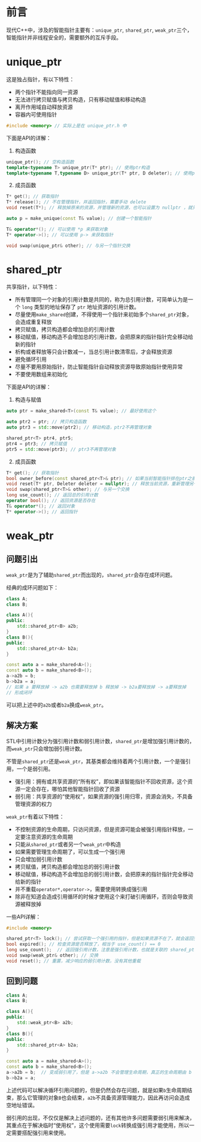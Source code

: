 # 前言

现代C++中，涉及的智能指针主要有：`unique_ptr`, `shared_ptr`, `weak_ptr`三个，智能指针并非线程安全的，需要额外的互斥手段。

# unique_ptr

这是独占指针，有以下特性：

-   两个指针不能指向同一资源
-   无法进行拷贝赋值与拷贝构造，只有移动赋值和移动构造
-   离开作用域自动释放资源
-   容器内可使用指针

```cpp
#include <memory> // 实际上是在 unique_ptr.h 中
```

下面是API的详解：

1.   构造函数

```cpp
unique_ptr(); // 空构造函数
template<typename T> unique_ptr(T* ptr); // 使用ptr构造
template<typename T,typename D> unique_ptr(T* ptr, D deleter); // 使用ptr构造，然后使用deleter来析构，否则是用默认的 delete ptr析构
```

2.   成员函数

```cpp
T* get(); // 获取指针
T* release(); // 不在管理指针，并返回指针，需要手动 delete
void reset(T*); // 释放掉原来的资源，并管理新的资源，也可以设置为 nullptr ，就只释放原来的资源

auto p = make_unique(const T& value); // 创建一个智能指针

T& operator*(); // 可以使用 *p 来获取对象
T* operator->(); // 可以使用 p-> 来获取指针

void swap(unique_ptr& other); // 与另一个指针交换
```

# shared_ptr

共享指针，以下特性：

-   所有管理同一个对象的引用计数是共同的，称为总引用计数，可简单认为是一个 `long` 类型的地址保存了 `ptr` 地址资源的引用计数。
-   尽量使用`make_shared`创建，不得使用一个指针来初始多个`shared_ptr`对象，会造成重复释放
-   拷贝赋值，拷贝构造都会增加总的引用计数
-   移动赋值，移动构造不会增加总的引用计数，会把原来的指针指针完全移动给新的指针
-   析构或者释放等只会计数减一，当总引用计数清零后，才会释放资源
-   避免循环引用
-   尽量不要用原始指针，防止智能指针自动释放资源导致原始指针使用异常
-   不要使用数组来初始化

下面是API的详解：

1.   构造与赋值

```cpp
auto ptr = make_shared<T>(const T& value); // 最好使用这个

auto ptr2 = ptr; // 拷贝构造函数
auto ptr3 = std::move(ptr2); // 移动构造，ptr2不再管理对象

shared_ptr<T> ptr4, ptr5;
ptr4 = ptr3; // 拷贝赋值
ptr5 = std::move(ptr3); // ptr3不再管理对象
```

2.   成员函数

```cpp
T* get(); // 获取指针
bool owner_before(const shared_ptr<T>& ptr); // 如果当前智能指针排在ptr之前，返回true（即小于它）
void reset(T* ptr, Deleter deleter = nullptr); // 释放当前资源，重新管理另一个资源
void swap(shared_ptr<T>& other); // 与另一个交换
long use_count(); // 返回总的引用计数
operator bool(); // 返回资源是否存在
T& operator*(); // 返回对象
T* operator->(); // 返回指针
```

# weak_ptr

## 问题引出

`weak_ptr`是为了辅助`shared_ptr`而出现的，`shared_ptr`会存在成环问题。

经典的成环问题如下：

```cpp
class A;
class B;

class A(){
public:
    std::shared_ptr<B> a2b;
}
class B(){
public:
    std::shared_ptr<A> b2a;
}

const auto a = make_shared<A>();
const auto b = make_shared<B>();
a->a2b = b;
b->b2a = a;
// 如果 a 要释放掉 -> a2b 也需要释放掉 b 释放掉 -> b2a要释放掉 -> a要释放掉
// 形成闭环
```

可以把上述中的`a2b`或者`b2a`换成`weak_ptr`。

## 解决方案

STL中引用计数分为强引用计数和弱引用计数，`shared_ptr`是增加强引用计数的，而`weak_ptr`只会增加弱引用计数。

不管是`shared_ptr`还是`weak_ptr`，其基类都会维持着两个引用计数，一个是强引用，一个是弱引用。

-   强引用：拥有或共享资源的“所有权”，即如果该智能指针不回收资源，这个资源一定会存在，哪怕其他智能指针回收了资源
-   弱引用：共享资源的“使用权”，如果资源的强引用归零，资源会消失，不具备管理资源的权力

`weak_ptr`有着以下特性：

-   不控制资源的生命周期，只访问资源，但是资源可能会被强引用指针释放，一定要注意资源的生命周期
-   只能从`shared_ptr`或者另一个`weak_ptr`中构造
-   如果需要管理生命周期了，可以生成一个强引用
-   只会增加弱引用计数
-   拷贝赋值，拷贝构造都会增加总的弱引用计数
-   移动赋值，移动构造不会增加总的弱引用计数，会把原来的指针指针完全移动给新的指针
-   并不重载`operator*,operator->`，需要使用转换成强引用
-   除非在知道会造成引用循环的时候才使用这个来打破引用循环，否则会导致资源被释放掉

一些API详解：

```cpp
#include <memory>

shared_ptr<T> lock(); // 尝试获取一个强引用的指针，但是如果资源不在了，就会返回空，注意使用 if(l) 判断资源是否存在
bool expired(); // 检查资源是否释放了，相当于 use_count() == 0
long use_count();  // 返回强引用计数，注意是强引用计数，也就是关联的 shared_ptr 个数
void swap(weak_ptr& other); // 交换
void reset(); // 重置，减少响应的弱引用计数，没有其他重载
```

## 回到问题

```cpp
class A;
class B;

class A(){
public:
    std::weak_ptr<B> a2b;
}
class B(){
public:
    std::shared_ptr<A> b2a;
}

const auto a = make_shared<A>();
const auto b = make_shared<B>();
a->a2b = b;  // 变成弱引用了，但是 a->a2b 不会管理生命周期，真正的生命周期由 b 管理
b->b2a = a;
```

上述代码可以解决循环引用问题的，但是仍然会存在问题，就是如果`b`生命周期结束，那么它管理的对象`B`也会结束，`a2b`不具备资源管理能力，因此再访问会造成空地址错误。



弱引用的出现，不仅仅是解决上述问题的，还有其他许多问题需要弱引用来解决，其重点在于解决临时“使用权”，这个使用需要`lock`转换成强引用才能使用，所以一定需要搭配强引用来使用。